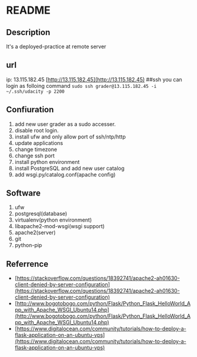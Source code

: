 # README
## Description
It's a deployed-practice at remote server
## url
ip: 13.115.182.45
[http://13.115.182.45](http://13.115.182.45)
##ssh
you can login as folloing command
```sudo ssh grader@13.115.182.45 -i ~/.ssh/udacity -p 2200```
## Confiuration
1. add new user grader as a sudo accesser.
2. disable root login.
3. install ufw and only allow port of ssh/ntp/http
4. update applications
5. change timezone
6. change ssh port
7. install python environment
8. install PostgreSQL and add new user catalog
9. add wsgi.py/catalog.conf(apache config)
## Software
1. ufw
2. postgresql(database)
3. virtualenv(python environment)
4. libapache2-mod-wsgi(wsgi support)
5. apache2(server)
6. git
7. python-pip
## Referrence
- [https://stackoverflow.com/questions/18392741/apache2-ah01630-client-denied-by-server-configuration](https://stackoverflow.com/questions/18392741/apache2-ah01630-client-denied-by-server-configuration)
- [http://www.bogotobogo.com/python/Flask/Python_Flask_HelloWorld_App_with_Apache_WSGI_Ubuntu14.php](http://www.bogotobogo.com/python/Flask/Python_Flask_HelloWorld_App_with_Apache_WSGI_Ubuntu14.php)
- [https://www.digitalocean.com/community/tutorials/how-to-deploy-a-flask-application-on-an-ubuntu-vps](https://www.digitalocean.com/community/tutorials/how-to-deploy-a-flask-application-on-an-ubuntu-vps)

